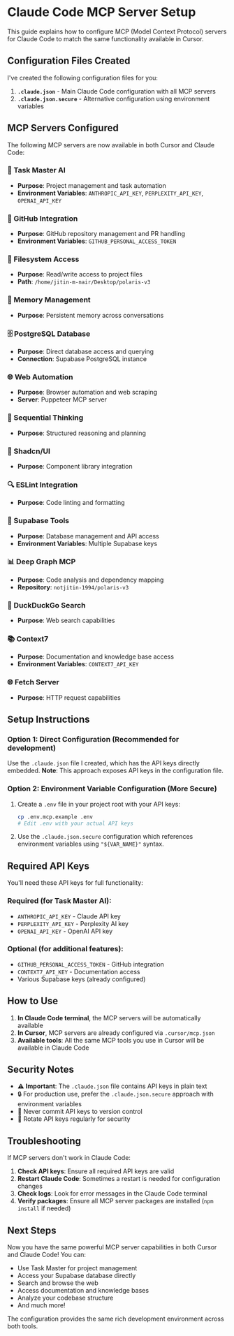 # Claude Code MCP Server Setup

This guide explains how to configure MCP (Model Context Protocol) servers for Claude Code to match the same functionality available in Cursor.

## Configuration Files Created

I've created the following configuration files for you:

1. **`.claude.json`** - Main Claude Code configuration with all MCP servers
2. **`.claude.json.secure`** - Alternative configuration using environment variables

## MCP Servers Configured

The following MCP servers are now available in both Cursor and Claude Code:

### 🤖 Task Master AI
- **Purpose**: Project management and task automation
- **Environment Variables**: `ANTHROPIC_API_KEY`, `PERPLEXITY_API_KEY`, `OPENAI_API_KEY`

### 🐙 GitHub Integration
- **Purpose**: GitHub repository management and PR handling
- **Environment Variables**: `GITHUB_PERSONAL_ACCESS_TOKEN`

### 📁 Filesystem Access
- **Purpose**: Read/write access to project files
- **Path**: `/home/jitin-m-nair/Desktop/polaris-v3`

### 🧠 Memory Management
- **Purpose**: Persistent memory across conversations

### 🗄️ PostgreSQL Database
- **Purpose**: Direct database access and querying
- **Connection**: Supabase PostgreSQL instance

### 🌐 Web Automation
- **Purpose**: Browser automation and web scraping
- **Server**: Puppeteer MCP server

### 🧩 Sequential Thinking
- **Purpose**: Structured reasoning and planning

### 🎨 Shadcn/UI
- **Purpose**: Component library integration

### 🔍 ESLint Integration
- **Purpose**: Code linting and formatting

### 🔷 Supabase Tools
- **Purpose**: Database management and API access
- **Environment Variables**: Multiple Supabase keys

### 📊 Deep Graph MCP
- **Purpose**: Code analysis and dependency mapping
- **Repository**: `notjitin-1994/polaris-v3`

### 🦆 DuckDuckGo Search
- **Purpose**: Web search capabilities

### 📚 Context7
- **Purpose**: Documentation and knowledge base access
- **Environment Variables**: `CONTEXT7_API_KEY`

### 🌐 Fetch Server
- **Purpose**: HTTP request capabilities

## Setup Instructions

### Option 1: Direct Configuration (Recommended for development)

Use the `.claude.json` file I created, which has the API keys directly embedded. **Note**: This approach exposes API keys in the configuration file.

### Option 2: Environment Variable Configuration (More Secure)

1. Create a `.env` file in your project root with your API keys:
   ```bash
   cp .env.mcp.example .env
   # Edit .env with your actual API keys
   ```

2. Use the `.claude.json.secure` configuration which references environment variables using `"${VAR_NAME}"` syntax.

## Required API Keys

You'll need these API keys for full functionality:

### Required (for Task Master AI):
- `ANTHROPIC_API_KEY` - Claude API key
- `PERPLEXITY_API_KEY` - Perplexity AI key
- `OPENAI_API_KEY` - OpenAI API key

### Optional (for additional features):
- `GITHUB_PERSONAL_ACCESS_TOKEN` - GitHub integration
- `CONTEXT7_API_KEY` - Documentation access
- Various Supabase keys (already configured)

## How to Use

1. **In Claude Code terminal**, the MCP servers will be automatically available
2. **In Cursor**, MCP servers are already configured via `.cursor/mcp.json`
3. **Available tools**: All the same MCP tools you use in Cursor will be available in Claude Code

## Security Notes

- ⚠️ **Important**: The `.claude.json` file contains API keys in plain text
- 🔒 For production use, prefer the `.claude.json.secure` approach with environment variables
- 🔑 Never commit API keys to version control
- 🔄 Rotate API keys regularly for security

## Troubleshooting

If MCP servers don't work in Claude Code:

1. **Check API keys**: Ensure all required API keys are valid
2. **Restart Claude Code**: Sometimes a restart is needed for configuration changes
3. **Check logs**: Look for error messages in the Claude Code terminal
4. **Verify packages**: Ensure all MCP server packages are installed (`npm install` if needed)

## Next Steps

Now you have the same powerful MCP server capabilities in both Cursor and Claude Code! You can:

- Use Task Master for project management
- Access your Supabase database directly
- Search and browse the web
- Access documentation and knowledge bases
- Analyze your codebase structure
- And much more!

The configuration provides the same rich development environment across both tools.

